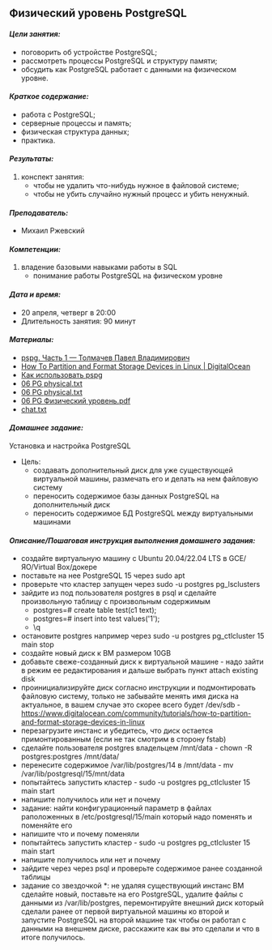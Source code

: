 ## **Физический уровень PostgreSQL** ##


#### *Цели занятия:*
* поговорить об устройстве PostgreSQL;
* рассмотреть процессы PostgreSQL и структуру памяти;
* обсудить как PostgreSQL работает с данными на физическом уровне.


#### *Краткое содержание:*
* работа с PostgreSQL;
* серверные процессы и память;
* физическая структура данных;
* практика.


#### *Результаты:*
1. конспект занятия:
   * чтобы не удалить что-нибудь нужное в файловой системе;
   * чтобы не убить случайно нужный процесс и убить ненужный.


#### *Преподаватель:*
  * Михаил Ржевский


#### *Компетенции:*
1. владение базовыми навыками работы в SQL
   * понимание работы PostgreSQL на физическом уровне

#### *Дата и время:*
* 20 апреля, четверг в 20:00
* Длительность занятия: 90 минут


#### *Материалы:*
* [pspg. Часть 1 — Толмачев Павел Владимирович](https://ptolmachev.ru/pspg-chast-1.html)
* [How To Partition and Format Storage Devices in Linux | DigitalOcean](https://www.digitalocean.com/community/tutorials/how-to-partition-and-format-storage-devices-in-linux)
* [Как использовать pspg](https://pgconf.ru/2021/288291)
* [06 PG physical.txt](https://cdn.otus.ru/media/private/c4/e7/06_PG_physical-25239-c4e7c5.txt?hash=kQS4xH5FfVA1xsvhCFF6xA&expires=1682217441)
* [06 PG physical.txt](https://cdn.otus.ru/media/private/e8/86/06_PG_physical-25239-e88644.txt?hash=HRaEm1g2zWddPRkIUgCsJA&expires=1682217441)
* [06 PG Физический уровень.pdf](https://cdn.otus.ru/media/private/ee/71/06_PG_%D0%A4%D0%B8%D0%B7%D0%B8%D1%87%D0%B5%D1%81%D0%BA%D0%B8%D0%B9_%D1%83%D1%80%D0%BE%D0%B2%D0%B5%D0%BD%D1%8C-25239-ee7173.pdf?hash=H1B63P9QIRTk9_cB9OfNDg&expires=1682217441)
* [chat.txt](https://cdn.otus.ru/media/public/78/2d/chat-15865-782dc1.txt)


#### *Домашнее задание:*
Установка и настройка PostgreSQL
* Цель:
    * создавать дополнительный диск для уже существующей виртуальной машины, размечать его и делать на нем файловую систему
    * переносить содержимое базы данных PostgreSQL на дополнительный диск
    * переносить содержимое БД PostgreSQL между виртуальными машинами


#### *Описание/Пошаговая инструкция выполнения домашнего задания:*
* создайте виртуальную машину c Ubuntu 20.04/22.04 LTS в GCE/ЯО/Virtual Box/докере
* поставьте на нее PostgreSQL 15 через sudo apt
* проверьте что кластер запущен через sudo -u postgres pg_lsclusters
* зайдите из под пользователя postgres в psql и сделайте произвольную таблицу с произвольным содержимым
  * postgres=# create table test(c1 text);
  * postgres=# insert into test values('1');
  * \q
* остановите postgres например через sudo -u postgres pg_ctlcluster 15 main stop
* создайте новый диск к ВМ размером 10GB
* добавьте свеже-созданный диск к виртуальной машине - надо зайти в режим ее редактирования и дальше выбрать пункт attach existing disk
* проинициализируйте диск согласно инструкции и подмонтировать файловую систему, только не забывайте менять имя диска на актуальное, в вашем случае это скорее всего будет /dev/sdb - https://www.digitalocean.com/community/tutorials/how-to-partition-and-format-storage-devices-in-linux
* перезагрузите инстанс и убедитесь, что диск остается примонтированным (если не так смотрим в сторону fstab)
* сделайте пользователя postgres владельцем /mnt/data - chown -R postgres:postgres /mnt/data/
* перенесите содержимое /var/lib/postgres/14 в /mnt/data - mv /var/lib/postgresql/15/mnt/data
* попытайтесь запустить кластер - sudo -u postgres pg_ctlcluster 15 main start
* напишите получилось или нет и почему
* задание: найти конфигурационный параметр в файлах раположенных в /etc/postgresql/15/main который надо поменять и поменяйте его
* напишите что и почему поменяли
* попытайтесь запустить кластер - sudo -u postgres pg_ctlcluster 15 main start
* напишите получилось или нет и почему
* зайдите через через psql и проверьте содержимое ранее созданной таблицы
* задание со звездочкой *: не удаляя существующий инстанс ВМ сделайте новый, поставьте на его PostgreSQL, удалите файлы с данными из /var/lib/postgres, перемонтируйте внешний диск который сделали ранее от первой виртуальной машины ко второй и запустите PostgreSQL на второй машине так чтобы он работал с данными на внешнем диске, расскажите как вы это сделали и что в итоге получилось.
